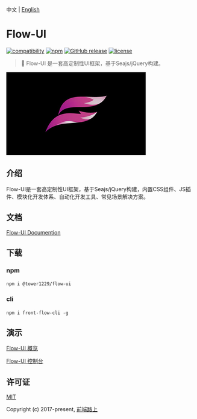 中文 | [English](README.md)

# Flow-UI

[![compatibility](https://img.shields.io/badge/compatibility-IE8%2B-orange.svg)]() [![npm](https://img.shields.io/npm/v/@tower1229/flow-ui.svg)](https://www.npmjs.com/package/@tower1229/flow-ui) [![GitHub release](https://img.shields.io/github/release/tower1229/Flow-UI.svg)]() [![license](https://img.shields.io/github/license/tower1229/Flow-UI.svg)]()

> :rainbow: Flow-UI 是一套高定制性UI框架，基于Seajs/jQuery构建。

![logo](https://github.com/tower1229/tower1229.github.io/raw/master/asset/flow-ui-logo.jpg)

## 介绍

Flow-UI是一套高定制性UI框架，基于Seajs/jQuery构建，内置CSS组件、JS插件、模块化开发体系、自动化开发工具、常见场景解决方案。

## 文档

[Flow-UI Documention](http://flow-ui.refined-x.com/docs.html)

## 下载

### npm

`npm i @tower1229/flow-ui`

### cli

`npm i front-flow-cli -g`

## 演示

[Flow-UI 概览](http://flow-ui.refined-x.com/demo.html)

[Flow-UI 控制台](http://flow-ui.refined-x.com/Flow-UI/dashboard/)

## 许可证

[MIT](http://opensource.org/licenses/MIT)

Copyright (c) 2017-present, [前端路上](http://refined-x.com)

